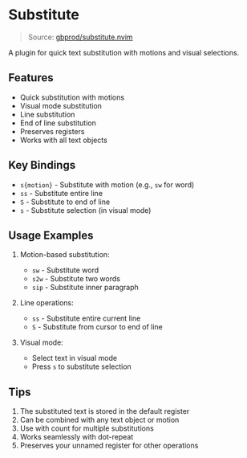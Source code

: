 # Substitute

> Source: [gbprod/substitute.nvim](https://github.com/gbprod/substitute.nvim)

A plugin for quick text substitution with motions and visual selections.

## Features

- Quick substitution with motions
- Visual mode substitution
- Line substitution
- End of line substitution
- Preserves registers
- Works with all text objects

## Key Bindings

- `s{motion}` - Substitute with motion (e.g., `sw` for word)
- `ss` - Substitute entire line
- `S` - Substitute to end of line
- `s` - Substitute selection (in visual mode)

## Usage Examples

1. Motion-based substitution:
   - `sw` - Substitute word
   - `s2w` - Substitute two words
   - `sip` - Substitute inner paragraph

2. Line operations:
   - `ss` - Substitute entire current line
   - `S` - Substitute from cursor to end of line

3. Visual mode:
   - Select text in visual mode
   - Press `s` to substitute selection

## Tips

1. The substituted text is stored in the default register
2. Can be combined with any text object or motion
3. Use with count for multiple substitutions
4. Works seamlessly with dot-repeat
5. Preserves your unnamed register for other operations 